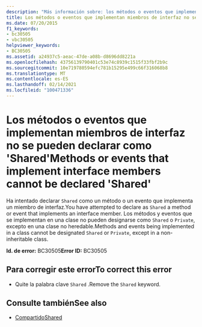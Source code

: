```yaml
---
description: "Más información sobre: los métodos o eventos que implementan miembros de interfaz no se pueden declarar como ' Shared '"
title: Los métodos o eventos que implementan miembros de interfaz no se pueden declarar como 'Shared'
ms.date: 07/20/2015
f1_keywords:
- bc30505
- vbc30505
helpviewer_keywords:
- BC30505
ms.assetid: a24937c5-aeac-47de-a08b-d8696dd8221a
ms.openlocfilehash: 43756139790401c53e74c8939c1515f33fbf2b9c
ms.sourcegitcommit: 10e719780594efc781b15295e499c66f316068b8
ms.translationtype: MT
ms.contentlocale: es-ES
ms.lasthandoff: 02/14/2021
ms.locfileid: "100471336"
---
```

# <a name="methods-or-events-that-implement-interface-members-cannot-be-declared-shared"></a><span data-ttu-id="a0ef9-103">Los métodos o eventos que implementan miembros de interfaz no se pueden declarar como 'Shared'</span><span class="sxs-lookup"><span data-stu-id="a0ef9-103">Methods or events that implement interface members cannot be declared 'Shared'</span></span>

<span data-ttu-id="a0ef9-104">Ha intentado declarar `Shared` como un método o un evento que implementa un miembro de interfaz.</span><span class="sxs-lookup"><span data-stu-id="a0ef9-104">You have attempted to declare as `Shared` a method or event that implements an interface member.</span></span> <span data-ttu-id="a0ef9-105">Los métodos y eventos que se implementan en una clase no pueden designarse como `Shared` o `Private`, excepto en una clase no heredable.</span><span class="sxs-lookup"><span data-stu-id="a0ef9-105">Methods and events being implemented in a class cannot be designated `Shared` or `Private`, except in a non-inheritable class.</span></span>  
  
 <span data-ttu-id="a0ef9-106">**Id. de error:** BC30505</span><span class="sxs-lookup"><span data-stu-id="a0ef9-106">**Error ID:** BC30505</span></span>  
  
## <a name="to-correct-this-error"></a><span data-ttu-id="a0ef9-107">Para corregir este error</span><span class="sxs-lookup"><span data-stu-id="a0ef9-107">To correct this error</span></span>  
  
- <span data-ttu-id="a0ef9-108">Quite la palabra clave `Shared` .</span><span class="sxs-lookup"><span data-stu-id="a0ef9-108">Remove the `Shared` keyword.</span></span>  
  
## <a name="see-also"></a><span data-ttu-id="a0ef9-109">Consulte también</span><span class="sxs-lookup"><span data-stu-id="a0ef9-109">See also</span></span>

- [<span data-ttu-id="a0ef9-110">Compartido</span><span class="sxs-lookup"><span data-stu-id="a0ef9-110">Shared</span></span>](../language-reference/modifiers/shared.md)
